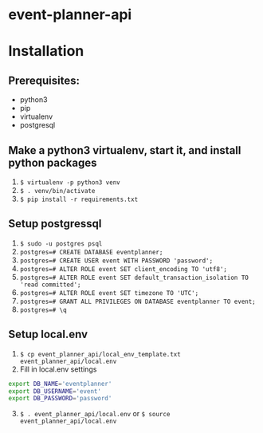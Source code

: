 # event-planner-api

# Installation

## Prerequisites:
- python3
- pip
- virtualenv
- postgresql

## Make a python3 virtualenv, start it, and install python packages
1. `$ virtualenv -p python3 venv`
2. `$ . venv/bin/activate`
3. `$ pip install -r requirements.txt`

## Setup postgressql
1. `$ sudo -u postgres psql`
2. `postgres=# CREATE DATABASE eventplanner;`
3. `postgres=# CREATE USER event WITH PASSWORD 'password';`
4. `postgres=# ALTER ROLE event SET client_encoding TO 'utf8';`
5. `postgres=# ALTER ROLE event SET default_transaction_isolation TO 'read committed';`
6. `postgres=# ALTER ROLE event SET timezone TO 'UTC';`
7. `postgres=# GRANT ALL PRIVILEGES ON DATABASE eventplanner TO event;`
8. `postgres=# \q`

## Setup local.env
1. `$ cp event_planner_api/local_env_template.txt event_planner_api/local.env`
2. Fill in local.env settings
```bash
export DB_NAME='eventplanner'
export DB_USERNAME='event'
export DB_PASSWORD='password'
```
3. `$ . event_planner_api/local.env` or `$ source event_planner_api/local.env`
